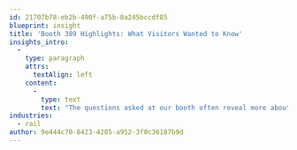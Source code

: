 ```yaml
---
id: 21707b78-eb2b-490f-a75b-8a245bccdf85
blueprint: insight
title: 'Booth 389 Highlights: What Visitors Wanted to Know'
insights_intro:
  -
    type: paragraph
    attrs:
      textAlign: left
    content:
      -
        type: text
        text: "The questions asked at our booth often reveal more about industry priorities than any presentation or panel discussion. This year's European Smart Rail Summit brought particularly thoughtful queries about implementation challenges, ROI calculations, and integration with existing infrastructure. Here's what visitors really wanted to discuss."
industries:
  - rail
author: 9e444c70-8423-4285-a952-3f0c36187b9d
---
```

